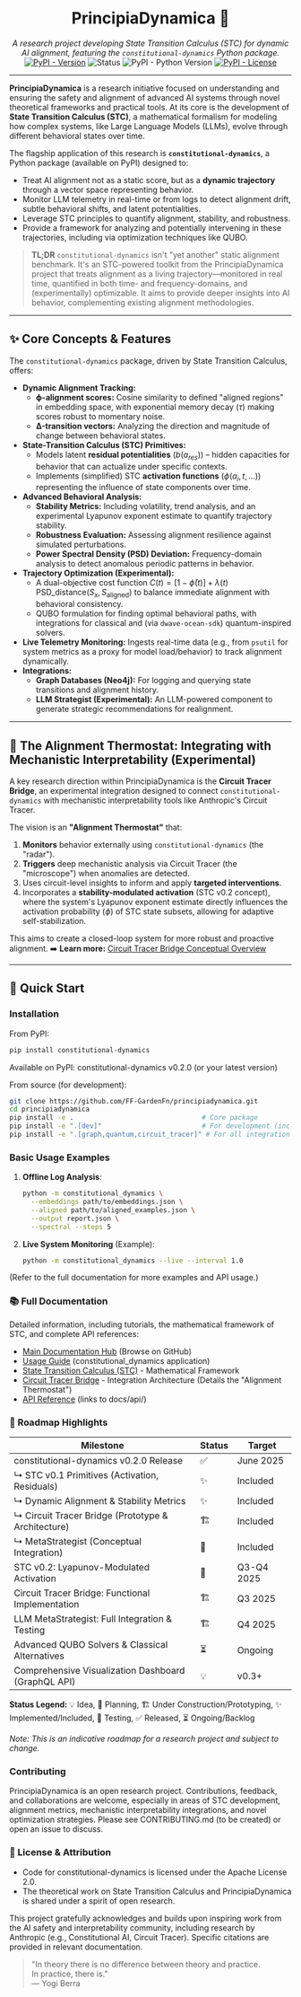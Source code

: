 <h1 align="center">PrincipiaDynamica 🧭</h1>
<p align="center">
  <em>A research project developing State Transition Calculus (STC) for dynamic AI alignment, featuring the <code>constitutional-dynamics</code> Python package.</em>
  <br>
  <a href="https://pypi.org/project/constitutional-dynamics/"><img alt="PyPI - Version" src="https://img.shields.io/pypi/v/constitutional-dynamics"></a>
  <img alt="Status" src="https://img.shields.io/badge/status-alpha_prototype-orange">
  <img alt="PyPI - Python Version" src="https://img.shields.io/pypi/pyversions/constitutional-dynamics">
  <a href="https://github.com/FF-GardenFn/principiadynamica/blob/main/LICENSE"><img alt="PyPI - License" src="https://img.shields.io/pypi/l/constitutional-dynamics"></a>
  </p>

---

**PrincipiaDynamica** is a research initiative focused on understanding and ensuring the safety and alignment of advanced AI systems through novel theoretical frameworks and practical tools. At its core is the development of **State Transition Calculus (STC)**, a mathematical formalism for modeling how complex systems, like Large Language Models (LLMs), evolve through different behavioral states over time.

The flagship application of this research is **`constitutional-dynamics`**, a Python package (available on PyPI) designed to:
* Treat AI alignment not as a static score, but as a **dynamic trajectory** through a vector space representing behavior.
* Monitor LLM telemetry in real-time or from logs to detect alignment drift, subtle behavioral shifts, and latent potentialities.
* Leverage STC principles to quantify alignment, stability, and robustness.
* Provide a framework for analyzing and potentially intervening in these trajectories, including via optimization techniques like QUBO.

> **TL;DR**
> `constitutional-dynamics` isn't "yet another" static alignment benchmark. It's an STC-powered toolkit from the PrincipiaDynamica project that treats alignment as a living trajectory—monitored in real time, quantified in both time- and frequency-domains, and (experimentally) optimizable. It aims to provide deeper insights into AI behavior, complementing existing alignment methodologies.

---

## ✨ Core Concepts & Features

The `constitutional-dynamics` package, driven by State Transition Calculus, offers:

* **Dynamic Alignment Tracking:**
    * **ϕ-alignment scores:** Cosine similarity to defined "aligned regions" in embedding space, with exponential memory decay ($\tau$) making scores robust to momentary noise.
    * **Δ-transition vectors:** Analyzing the direction and magnitude of change between behavioral states.
* **State-Transition Calculus (STC) Primitives:**
    * Models latent **residual potentialities** ($b(a_{res})$) – hidden capacities for behavior that can actualize under specific contexts.
    * Implements (simplified) STC **activation functions** ($\phi(a_i, t, \dots)$) representing the influence of state components over time.
* **Advanced Behavioral Analysis:**
    * **Stability Metrics:** Including volatility, trend analysis, and an experimental Lyapunov exponent estimate to quantify trajectory stability.
    * **Robustness Evaluation:** Assessing alignment resilience against simulated perturbations.
    * **Power Spectral Density (PSD) Deviation:** Frequency-domain analysis to detect anomalous periodic patterns in behavior.
* **Trajectory Optimization (Experimental):**
    * A dual-objective cost function $C(t)=\bigl[1-\bar{\phi}(t)\bigr]\;+\;\lambda(t)\,\text{PSD\_distance}(S_x,S_{\text{aligned}})$ to balance immediate alignment with behavioral consistency.
    * QUBO formulation for finding optimal behavioral paths, with integrations for classical and (via `dwave-ocean-sdk`) quantum-inspired solvers.
* **Live Telemetry Monitoring:** Ingests real-time data (e.g., from `psutil` for system metrics as a proxy for model load/behavior) to track alignment dynamically.
* **Integrations:**
    * **Graph Databases (Neo4j):** For logging and querying state transitions and alignment history.
    * **LLM Strategist (Experimental):** An LLM-powered component to generate strategic recommendations for realignment.

---

## 🧠 The Alignment Thermostat: Integrating with Mechanistic Interpretability (Experimental)

A key research direction within PrincipiaDynamica is the **Circuit Tracer Bridge**, an experimental integration designed to connect `constitutional-dynamics` with mechanistic interpretability tools like Anthropic's Circuit Tracer.

The vision is an **"Alignment Thermostat"** that:
1.  **Monitors** behavior externally using `constitutional-dynamics` (the "radar").
2.  **Triggers** deep mechanistic analysis via Circuit Tracer (the "microscope") when anomalies are detected.
3.  Uses circuit-level insights to inform and apply **targeted interventions**.
4.  Incorporates a **stability-modulated activation** (STC v0.2 concept), where the system's Lyapunov exponent estimate directly influences the activation probability ($\phi$) of STC state subsets, allowing for adaptive self-stabilization.

This aims to create a closed-loop system for more robust and proactive alignment.
➡️ **Learn more:** [Circuit Tracer Bridge Conceptual Overview](constitutional_dynamics/integrations/circuit_tracer_bridge/README.md)

---

## 🚀 Quick Start

### Installation

From PyPI:
```bash
pip install constitutional-dynamics
```

Available on PyPI: constitutional-dynamics v0.2.0 (or your latest version)

From source (for development):
```bash
git clone https://github.com/FF-GardenFn/principiadynamica.git
cd principiadynamica
pip install -e .                                # Core package
pip install -e ".[dev]"                         # For development (includes test tools)
pip install -e ".[graph,quantum,circuit_tracer]" # For all integration features
```


### Basic Usage Examples

1. **Offline Log Analysis**:
   ```bash
   python -m constitutional_dynamics \
     --embeddings path/to/embeddings.json \
     --aligned path/to/aligned_examples.json \
     --output report.json \
     --spectral --steps 5
   ```

2. **Live System Monitoring** (Example):
   ```bash
   python -m constitutional_dynamics --live --interval 1.0
   ```

(Refer to the full documentation for more examples and API usage.)

### 📚 Full Documentation

Detailed information, including tutorials, the mathematical framework of STC, and complete API references:

* [Main Documentation Hub](docs/index.md) (Browse on GitHub)
* [Usage Guide](docs/usage.md) (constitutional_dynamics application)
* [State Transition Calculus (STC)](docs/stc.md) - Mathematical Framework
* [Circuit Tracer Bridge](constitutional_dynamics/integrations/circuit_tracer_bridge/docs/integration_architecture.md) - Integration Architecture (Details the "Alignment Thermostat")
* [API Reference](docs/api/index.md) (links to docs/api/)

### 🔮 Roadmap Highlights

| Milestone | Status | Target |
|-----------|--------|--------|
| constitutional-dynamics v0.2.0 Release | ✅ | June 2025 |
| ↳ STC v0.1 Primitives (Activation, Residuals) | ✨ | Included |
| ↳ Dynamic Alignment & Stability Metrics | ✨ | Included |
| ↳ Circuit Tracer Bridge (Prototype & Architecture) | 🏗️ | Included |
| ↳ MetaStrategist (Conceptual Integration) | 💭 | Included |
| STC v0.2: Lyapunov-Modulated Activation | 💭 | Q3-Q4 2025 |
| Circuit Tracer Bridge: Functional Implementation | 🏗️ | Q3 2025 |
| LLM MetaStrategist: Full Integration & Testing | 🏗️ | Q4 2025 |
| Advanced QUBO Solvers & Classical Alternatives | ⏳ | Ongoing |
| Comprehensive Visualization Dashboard (GraphQL API) | 💡 | v0.3+ |

**Status Legend:** 💡 Idea, 💭 Planning, 🏗️ Under Construction/Prototyping, ✨ Implemented/Included, 🧪 Testing, ✅ Released, ⏳ Ongoing/Backlog

*Note: This is an indicative roadmap for a research project and subject to change.*

### Contributing

PrincipiaDynamica is an open research project. Contributions, feedback, and collaborations are welcome, especially in areas of STC development, alignment metrics, mechanistic interpretability integrations, and novel optimization strategies. Please see CONTRIBUTING.md (to be created) or open an issue to discuss.

### 📜 License & Attribution

* Code for constitutional-dynamics is licensed under the Apache License 2.0.
* The theoretical work on State Transition Calculus and PrincipiaDynamica is shared under a spirit of open research.

This project gratefully acknowledges and builds upon inspiring work from the AI safety and interpretability community, including research by Anthropic (e.g., Constitutional AI, Circuit Tracer). Specific citations are provided in relevant documentation.

> "In theory there is no difference between theory and practice.  
> In practice, there is."  
> — Yogi Berra
